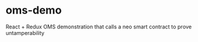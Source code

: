 # oms-demo
React + Redux OMS demonstration that calls a neo smart contract to prove untamperability
